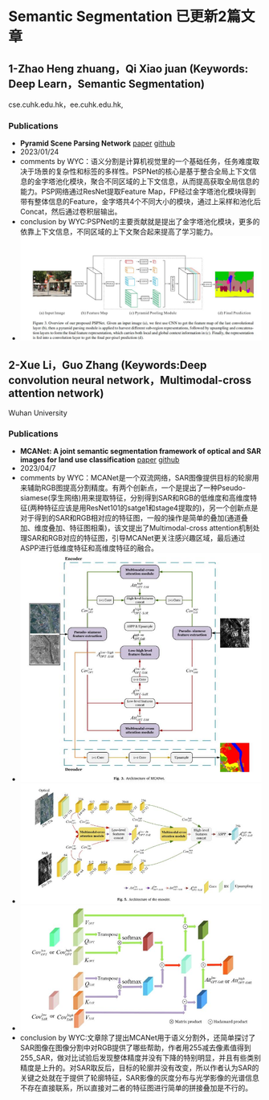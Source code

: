 # Semantic Segmentation 已更新2篇文章

## 1-Zhao Heng zhuang，Qi Xiao juan (Keywords: Deep Learn，Semantic Segmentation)

cse.cuhk.edu.hk，ee.cuhk.edu.hk,

### Publications

   - **Pyramid Scene Parsing Network**   [paper](https://arxiv.org/abs/1612.01105)  [github](https://github.com/hszhao/semseg)
   - 2023/01/24
   - comments by WYC：语义分割是计算机视觉里的一个基础任务，任务难度取决于场景的复杂性和标签的多样性。PSPNet的核心是基于整合全局上下文信息的金字塔池化模块，聚合不同区域的上下文信息，从而提高获取全局信息的能力。PSP网络通过ResNet提取Feature Map，FP经过金字塔池化模块得到带有整体信息的Feature，金字塔共4个不同大小的模块，通过上采样和池化后Concat，然后通过卷积层输出。
   - conclusion by WYC:PSPNet的主要贡献就是提出了金字塔池化模块，更多的依靠上下文信息，不同区域的上下文聚合起来提高了学习能力。
   - ![](./images/pspnet1.jpg)

## 2-Xue Li，Guo Zhang (Keywords:Deep convolution neural network，Multimodal-cross attention network)

Wuhan University

### Publications

   - **MCANet: A joint semantic segmentation framework of optical and SAR images for land use classification**   [paper](https://www.sciencedirect.com/science/article/pii/S0303243421003457)  [github](https://github.com/yisun98/SOLC)
   - 2023/04/7
   - comments by WYC：MCANet是一个双流网络，SAR图像提供目标的轮廓用来辅助RGB图提高分割精度。有两个创新点，一个是提出了一种Pseudo-siamese(孪生网络)用来提取特征，分别得到SAR和RGB的低维度和高维度特征(两种特征应该是用ResNet101的satge1和stage4提取的)，另一个创新点是对于得到的SAR和RGB相对应的特征图，一般的操作是简单的叠加(通道叠加、维度叠加、特征图相乘)，该文提出了Multimodal-cross attention机制处理SAR和RGB对应的特征图，引导MCANet更关注感兴趣区域，最后通过ASPP进行低维度特征和高维度特征的融合。
   - ![](./images/MCANet_model.jpg)
   - ![](./images/MCANet_encoder.jpg)
   - ![](./images/MCANet_attention.jpg)
   - conclusion by WYC:文章除了提出MCANet用于语义分割外，还简单探讨了SAR图像在图像分割中对RGB提供了哪些帮助，作者用255减去像素值得到255_SAR，做对比试验后发现整体精度并没有下降的特别明显，并且有些类别精度是上升的。对SAR取反后，目标的轮廓并没有改变，所以作者认为SAR的关键之处就在于提供了轮廓特征，SAR影像的灰度分布与光学影像的光谱信息不存在直接联系，所以直接对二者的特征图进行简单的拼接叠加是不行的。


